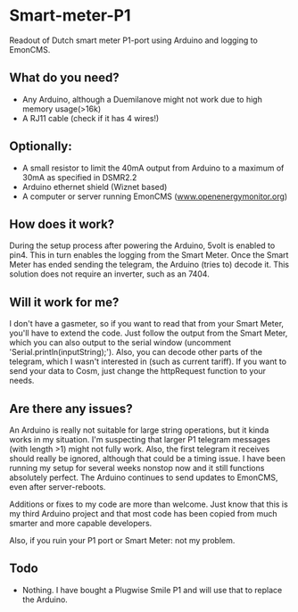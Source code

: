 Smart-meter-P1
==============

Readout of Dutch smart meter P1-port using Arduino and logging to EmonCMS.

What do you need?
-----------------

* Any Arduino, although a Duemilanove might not work due to high memory usage(>16k)
* A RJ11 cable (check if it has 4 wires!)

Optionally:
-----------

* A small resistor to limit the 40mA output from Arduino to a maximum of 30mA as specified in DSMR2.2
* Arduino ethernet shield (Wiznet based)
* A computer or server running EmonCMS (www.openenergymonitor.org)

How does it work?
-----------------

During the setup process after powering the Arduino, 5volt is enabled to pin4. This in turn enables the logging from the Smart Meter. Once the Smart Meter has ended sending the telegram, the Arduino (tries to) decode it. This solution does not require an inverter, such as an 7404.

Will it work for me?
--------------------

I don't have a gasmeter, so if you want to read that from your Smart Meter, you'll have to extend the code. Just follow the output from the Smart Meter, which you can also output to the serial window (uncomment 'Serial.println(inputString);'). Also, you can decode other parts of the telegram, which I wasn't interested in (such as current tariff). If you want to send your data to Cosm, just change the httpRequest function to your needs.

Are there any issues?
---------------------

An Arduino is really not suitable for large string operations, but it kinda works in my situation. I'm suspecting that larger P1 telegram messages (with length >1) might not fully work. Also, the first telegram it receives should really be ignored, although that could be a timing issue. I have been running my setup for several weeks nonstop now and it still functions absolutely perfect. The Arduino continues to send updates to EmonCMS, even after server-reboots.

Additions or fixes to my code are more than welcome. Just know that this is my third Arduino project and that most code has been copied from much smarter and more capable developers.

Also, if you ruin your P1 port or Smart Meter: not my problem.

Todo
---------------------
* Nothing. I have bought a Plugwise Smile P1 and will use that to replace the Arduino.
